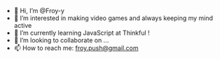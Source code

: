 - 👋 Hi, I’m @Froy-y
- 👀 I’m interested in making video games and always keeping my mind active
- 🌱 I’m currently learning JavaScript at Thinkful !
- 💞️ I’m looking to collaborate on ...
- 📫 How to reach me: froy.push@gmail.com

<!---
Froy-y/Froy-y is a ✨ special ✨ repository because its `README.md` (this file) appears on your GitHub profile.
You can click the Preview link to take a look at your changes.
--->
